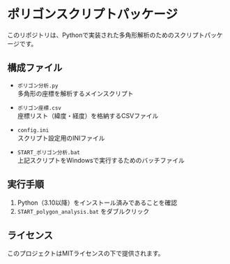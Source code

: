 # ポリゴンスクリプトパッケージ

このリポジトリは、Pythonで実装された多角形解析のためのスクリプトパッケージです。

## 構成ファイル

- `ポリゴン分析.py`  
  多角形の座標を解析するメインスクリプト

- `ポリゴン座標.csv`  
  座標リスト（緯度・経度）を格納するCSVファイル

- `config.ini`  
  スクリプト設定用のINIファイル

- `START_ポリゴン分析.bat`  
  上記スクリプトをWindowsで実行するためのバッチファイル

## 実行手順

1. Python（3.10以降）をインストール済みであることを確認
2. `START_polygon_analysis.bat` をダブルクリック

## ライセンス

このプロジェクトはMITライセンスの下で提供されます。
